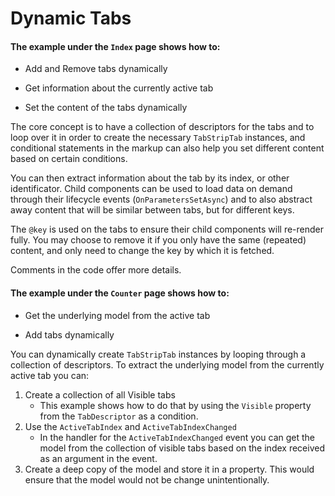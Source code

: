 # Dynamic Tabs

#### The example under the `Index` page shows how to:

* Add and Remove tabs dynamically

* Get information about the currently active tab

* Set the content of the tabs dynamically

The core concept is to have a collection of descriptors for the tabs and to loop over it in order to create the necessary `TabStripTab` instances, and conditional statements in the markup can also help you set different content based on certain conditions.

You can then extract information about the tab by its index, or other identificator. Child components can be used to load data on demand through their lifecycle events (`OnParametersSetAsync`) and to also abstract away content that will be similar between tabs, but for different keys.

The `@key` is used on the tabs to ensure their child components will re-render fully. You may choose to remove it if you only have the same (repeated) content, and only need to change the key by which it is fetched.

Comments in the code offer more details.

#### The example under the `Counter` page shows how to:

* Get the underlying model from the active tab

* Add tabs dynamically

You can dynamically create `TabStripTab` instances by looping through a collection of descriptors. To extract the underlying model from the currently active tab you can:

1. Create a collection of all Visible tabs
    * This example shows how to do that by using the `Visible` property from the `TabDescriptor` as a condition.
1. Use the `ActiveTabIndex` and `ActiveTabIndexChanged`
    * In the handler for the `ActiveTabIndexChanged` event you can get the model from the collection of visible tabs based on the index received as an argument in the event.
1. Create a deep copy of the model and store it in a property. This would ensure that the model would not be change unintentionally. 

